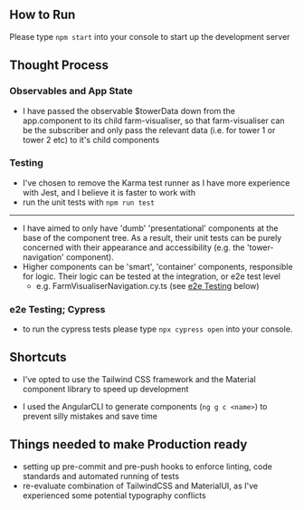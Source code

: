## How to Run

Please type `npm start` into your console to start up the development server

## Thought Process

### Observables and App State

- I have passed the observable $towerData down from the app.component to its child farm-visualiser, so that farm-visualiser can be the subscriber and only pass the relevant data (i.e. for tower 1 or tower 2 etc) to it's child components

### Testing

- I've chosen to remove the Karma test runner as I have more experience with Jest, and I believe it is faster to work with
- run the unit tests with `npm run test`

---

- I have aimed to only have 'dumb' 'presentational' components at the base of the component tree. As a result, their unit tests can be purely concerned with their appearance and accessibility (e.g. the 'tower-navigation' component).
- Higher components can be 'smart', 'container' components, responsible for logic. Their logic can be tested at the integration, or e2e test level
  - e.g. FarmVisualiserNavigation.cy.ts (see [e2e Testing](#cypress) below)

<a id="cypress"></a>

### e2e Testing; Cypress

- to run the cypress tests please type `npx cypress open` into your console.

## Shortcuts

- I've opted to use the Tailwind CSS framework and the Material component library to speed up development

- I used the AngularCLI to generate components (`ng g c <name>`) to prevent silly mistakes and save time

## Things needed to make Production ready

- setting up pre-commit and pre-push hooks to enforce linting, code standards and automated running of tests
- re-evaluate combination of TailwindCSS and MaterialUI, as I've experienced some potential typography conflicts
